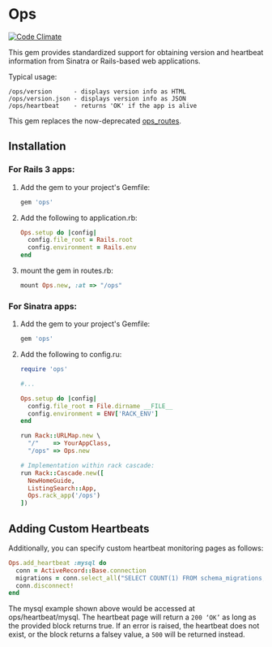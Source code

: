 Ops
===

[![Code Climate](https://codeclimate.com/github/primedia/ops.png)](https://codeclimate.com/github/primedia/ops)

This gem provides standardized support for obtaining version and heartbeat information from Sinatra or Rails-based web applications.

Typical usage:

```
/ops/version      - displays version info as HTML
/ops/version.json - displays version info as JSON
/ops/heartbeat    - returns 'OK' if the app is alive
```

This gem replaces the now-deprecated [ops_routes](https://github.com/primedia/ops_routes).

Installation
------------

### For Rails 3 apps:

1. Add the gem to your project's Gemfile:
    ```ruby
    gem 'ops'
    ```

2. Add the following to application.rb:

    ```ruby
    Ops.setup do |config|
      config.file_root = Rails.root
      config.environment = Rails.env
    end
    ```

3. mount the gem in routes.rb:

    ```ruby
    mount Ops.new, :at => "/ops"
    ```

### For Sinatra apps:

1. Add the gem to your project's Gemfile:

    ```ruby
    gem 'ops'
    ```

2. Add the following to config.ru:

    ```ruby
    require 'ops'

    #...

    Ops.setup do |config|
      config.file_root = File.dirname __FILE__
      config.environment = ENV['RACK_ENV']
    end

    run Rack::URLMap.new \
      "/"    => YourAppClass,
      "/ops" => Ops.new
    ```

    ```ruby
    # Implementation within rack cascade:
    run Rack::Cascade.new([
      NewHomeGuide,
      ListingSearch::App,
      Ops.rack_app('/ops')
    ])
    ```

Adding Custom Heartbeats
------------------------

Additionally, you can specify custom heartbeat monitoring pages as follows:

```ruby
Ops.add_heartbeat :mysql do
  conn = ActiveRecord::Base.connection
  migrations = conn.select_all("SELECT COUNT(1) FROM schema_migrations;") 
  conn.disconnect!
end
```

The mysql example shown above would be accessed at ops/heartbeat/mysql. The heartbeat page will return a `200 ‘OK’` as long as the provided block returns true. If an error is raised, the heartbeat does not exist, or the block returns a falsey value, a `500` will be returned instead.
